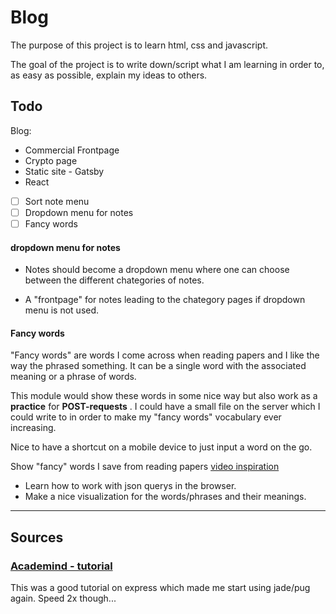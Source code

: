 # Blog

The purpose of this project is to learn html, css and javascript.

The goal of the project is to write down/script what I am learning in order to, as easy as possible, explain my ideas to others.


## Todo

Blog:
* Commercial Frontpage
* Crypto page
* Static site - Gatsby
* React

* [ ] Sort note menu
* [ ] Dropdown menu for notes
* [ ] Fancy words 

#### dropdown menu for notes
* Notes should become a dropdown menu
  where one can choose between the
  different chategories of notes.

* A "frontpage" for notes leading to the
  chategory pages if dropdown menu is not
  used.

#### Fancy words

"Fancy words" are words I come across when reading papers and I like the way the phrased something. 
It can be a single word with the associated meaning or a phrase of words.

This module would show these words in some nice way but also work as a <strong>practice</strong>  for <strong>POST-requests</strong> . I could have
a small file on the server which I could write to in order to make my "fancy words" vocabulary ever increasing.

Nice to have a shortcut on a mobile device to just input a word on the go.

Show "fancy" words I save from reading papers 
[video inspiration](https://www.youtube.com/watch?v=4zr8j-jeU_M)

* Learn how to work with json querys in
  the browser.
* Make a nice visualization for the
  words/phrases and their meanings. 

----------------

## Sources 
### [Academind - tutorial](https://www.youtube.com/watch?v=bf8L9tQi_MQ)
This was a good tutorial on express which made me start using jade/pug again. Speed 2x though...
